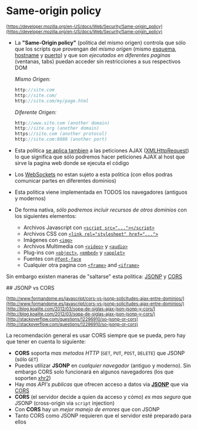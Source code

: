 # Same-origin policy

<sub>[https://developer.mozilla.org/en-US/docs/Web/Security/Same-origin_policy](https://developer.mozilla.org/en-US/docs/Web/Security/Same-origin_policy)</sub>

- La **"Same-Origin policy"** (politica del mismo origen) controla que sólo que los scripts que provengan del _mismo origen_ (mismo [esquema](http://en.wikipedia.org/wiki/URI_scheme), [hostname](http://en.wikipedia.org/wiki/Hostname) y [puerto](http://en.wikipedia.org/wiki/Port_(computer_networking))) y que son _ejecutados en diferentes paginas_ (ventanas, tabs) puedan acceder sin restricciones a sus respectivos DOM

    _Mismo Origen:_

    ```javascript
    http://site.com
    http://site.com/
    http://site.com/my/page.html
    ```

    _Diferente Origen:_

    ```javascript
    http://www.site.com (another domain)
    http://site.org (another domain)
    https://site.com (another protocol)
    http://site.com:8080 (another port)
    ```

- Esta politica [se aplica tambien](https://code.google.com/p/browsersec/wiki/Part2#Same-origin_policy_for_XMLHttpRequest) a las peticiones AJAX ([XMLHttpRequest](http://en.wikipedia.org/wiki/XMLHttpRequest)) lo que significa que sólo podremos hacer peticiones AJAX al host que sirve la pagina web donde se ejecuta el código

- Los [WebSockets](http://www.html5rocks.com/es/tutorials/websockets/basics/) no estan sujeto a esta politica (con ellos podras comunicar partes en diferentes dominios)

- Esta politica viene implementada en TODOS los navegadores (antiguos y modernos)

- De forma nativa, _sólo podremos incluir recursos de otros dominios_ con los siguientes elementos:

    - Archivos Javascript con [`<script src="..."></script>`](https://developer.mozilla.org/en-US/docs/Web/HTML/Element/script)
    - Archivos CSS con [`<link rel="stylesheet" href="...">`](https://developer.mozilla.org/en-US/docs/Web/HTML/Element/link)
    - Imágenes con [`<img>`](https://developer.mozilla.org/en-US/docs/Web/HTML/Element/img)
    - Archivos Multimedia con [`<video>`](https://developer.mozilla.org/en-US/docs/Web/HTML/Element/video) y [`<audio>`](https://developer.mozilla.org/en-US/docs/Web/HTML/Element/audio)
    - Plug-ins con [`<object>`](https://developer.mozilla.org/en-US/docs/HTML/Element/object), [`<embed>`](https://developer.mozilla.org/en-US/docs/HTML/Element/embed) y [`<applet>`](https://developer.mozilla.org/en-US/docs/HTML/Element/applet)
    - Fuentes con [`@font-face`](https://developer.mozilla.org/en-US/docs/CSS/@font-face) 
    - Cualquier otra pagina con [`<frame>`](https://developer.mozilla.org/en-US/docs/HTML/Element/frame) and [`<iframe>`](https://developer.mozilla.org/en-US/docs/HTML/Element/iframe)

Sin embargo existen maneras de "saltarse" esta politica: [JSONP](https://github.com/juanmaguitar/training-frontend-docs/tree/master/same_origin_policy/JSONP) y [CORS](https://github.com/juanmaguitar/training-frontend-docs/tree/master/same_origin_policy/CORS)

## JSONP vs CORS

<sub>[http://www.formandome.es/javascript/cors-vs-jsonp-solicitudes-ajax-entre-dominios/](http://www.formandome.es/javascript/cors-vs-jsonp-solicitudes-ajax-entre-dominios/)</sub>  
<sub>[http://blog.koalite.com/2012/03/sopa-de-siglas-ajax-json-jsonp-y-cors/](http://blog.koalite.com/2012/03/sopa-de-siglas-ajax-json-jsonp-y-cors/)</sub>  
<sub>[http://stackoverflow.com/questions/12296910/so-jsonp-or-cors](http://stackoverflow.com/questions/12296910/so-jsonp-or-cors)</sub>  

La recomendación general es usar CORS siempre que se pueda, pero hay que tener en cuenta lo siguiente:

- **CORS** soporta _mas metodos HTTP_ (`GET`, `PUT`, `POST`, `DELETE`) que JSONP (sólo `GET`)
- Puedes utilizar **JSONP** en _cualquier navegador_ (antiguo y moderno). Sin embargo CORS solo funcionará en algunos navegadores (los que soporten [xhr2](http://caniuse.com/#feat=xhr2))
- Hay _mas API's publicas_ que ofrecen acceso a datos via [**JSONP**](http://www.programmableweb.com/category/all/apis?data_format=21174) que via [CORS](http://enable-cors.org/resources.html#apis)
- **CORS** (el servidor decide a quien da acceso y cómo) _es mas seguro_ que JSONP (cross-origin via `script` injection)
- Con **CORS** hay un _mejor manejo de errores_ que con JSONP
- Tanto CORS como JSONP requieren que el servidor esté preparado para ellos

